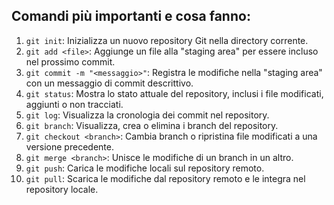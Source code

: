 ## Comandi più importanti e cosa fanno:

1. `git init`: Inizializza un nuovo repository Git nella directory corrente.
2. `git add <file>`: Aggiunge un file alla "staging area" per essere incluso nel prossimo commit.
3. `git commit -m "<messaggio>"`: Registra le modifiche nella "staging area" con un messaggio di commit descrittivo.
4. `git status`: Mostra lo stato attuale del repository, inclusi i file modificati, aggiunti o non tracciati.
5. `git log`: Visualizza la cronologia dei commit nel repository.
6. `git branch`: Visualizza, crea o elimina i branch del repository.
7. `git checkout <branch>`: Cambia branch o ripristina file modificati a una versione precedente.
8. `git merge <branch>`: Unisce le modifiche di un branch in un altro.
9. `git push`: Carica le modifiche locali sul repository remoto.
10. `git pull`: Scarica le modifiche dal repository remoto e le integra nel repository locale.
